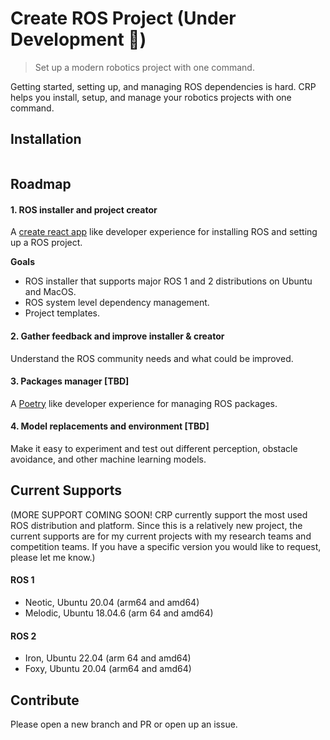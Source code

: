 # Create ROS Project (Under Development 🔨)
> Set up a modern robotics project with one command. 

Getting started, setting up, and managing ROS dependencies is hard. CRP helps you install, setup, and manage your robotics projects with one command.
## Installation
```

```

## Roadmap
#### 1. ROS installer and project creator 

  A [create react app](https://create-react-app.dev) like developer experience for installing ROS and setting up a ROS project. 
  
  **Goals**
  - ROS installer that supports major ROS 1 and 2 distributions on Ubuntu and MacOS.
  - ROS system level dependency management.
  - Project templates.

#### 2. Gather feedback and improve installer & creator

Understand the ROS community needs and what could be improved.

#### 3. Packages manager [TBD]

A [Poetry](https://python-poetry.org) like developer experience for managing ROS packages.

#### 4. Model replacements and environment [TBD]

Make it easy to experiment and test out different perception, obstacle avoidance, and other machine learning models.


## Current Supports
(MORE SUPPORT COMING SOON! CRP currently support the most used ROS distribution and platform. Since this is a relatively new project, the current supports are for my current projects with my research teams and competition teams. If you have a specific version you would like to request, please let me know.)
#### ROS 1
- Neotic, Ubuntu 20.04 (arm64 and amd64)
- Melodic, Ubuntu 18.04.6 (arm 64 and amd64)

#### ROS 2
- Iron, Ubuntu 22.04 (arm 64 and amd64)
- Foxy, Ubuntu 20.04 (arm64 and amd64)


## Contribute
Please open a new branch and PR or open up an issue.
